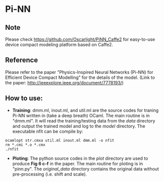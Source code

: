 # Pi-NN
## Note
Please check https://github.com/Oscarlight/PiNN_Caffe2 for easy-to-use device compact modeling platform based on Caffe2.

## Reference
Please refer to the paper "Physics-Inspired Neural Networks (Pi-NN) for Efficient Device Compact Modelling" for the details of the model. (Link to the paper: http://ieeexplore.ieee.org/document/7778193/)

## How to use:
- **Training**: dmm.ml, inout.ml, and util.ml are the source codes for traning Pi-NN written in (take a deep breath) OCaml. The main routine is in "dmm.ml". It will read the training/testing data from the *data* directory and output the trained model and log to the *model* directory. The executable nfit can be compile by:

```shell
ocamlopt str.cmxa util.ml inout.ml dmm.ml -o nfit
rm *.cmi *.o *.cmx
./nfit
```
- **Ploting**: The python source codes in the *plot* directory are used to produce **Fig 6 c-f** in the paper. The main routine for ploting is in "pinn.py". The *original_data* directory contains the original data without pre-processing (i.e. shift and scale).
